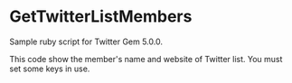GetTwitterListMembers
=====================
Sample ruby script for Twitter Gem 5.0.0.

This code show the member's name and website of Twitter list.
You must set some keys in use.
